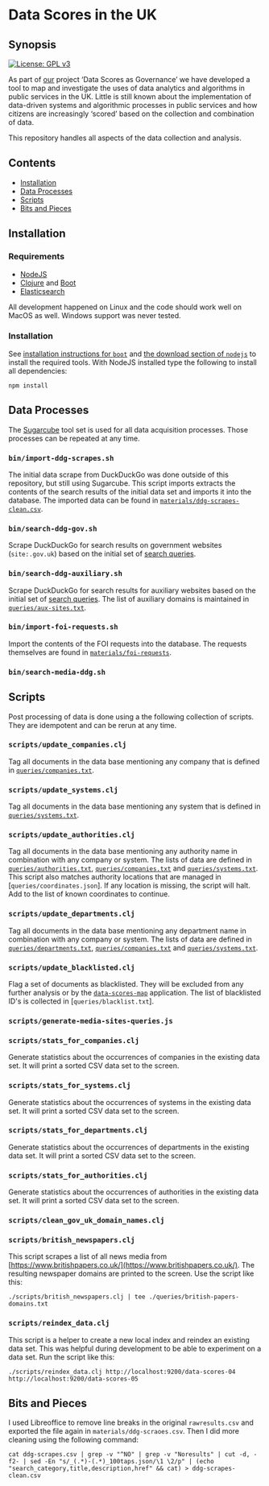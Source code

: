 # Data Scores in the UK

## Synopsis

[![License: GPL v3](https://img.shields.io/badge/License-GPL%20v3-blue.svg)](https://www.gnu.org/licenses/gpl-3.0)

As part of [our](https://datajusticelab.org/) project ‘Data Scores as
Governance’ we have developed a tool to map and investigate the uses of data
analytics and algorithms in public services in the UK. Little is still known
about the implementation of data-driven systems and algorithmic processes in
public services and how citizens are increasingly ‘scored’ based on the
collection and combination of data.

This repository handles all aspects of the data collection and analysis.

## Contents

- [Installation](#installation)
- [Data Processes](#data-processes)
- [Scripts](#scripts)
- [Bits and Pieces](#bits-and-pieces)

## Installation

### Requirements

- [NodeJS](https://nodejs.org/)
- [Clojure](https://clojure.org) and [Boot](https://github.com/boot-clj/boot)
- [Elasticsearch](https://www.elastic.co/guide/en/elasticsearch/reference/current/index.html)

All development happened on Linux and the code should work well on MacOS as
well. Windows support was never tested.

### Installation

See [installation instructions for `boot`](https://github.com/boot-clj/boot#install) and [the download section of `nodejs`](https://nodejs.org/en/download/) to install the required tools. With NodeJS installed type the following to install all dependencies:

```
npm install
```

## Data Processes

The [Sugarcube](https://gitlab.com/sugarcube/sugarcube) tool set is used for all data acquisition processes. Those processes can be repeated at any time.

### `bin/import-ddg-scrapes.sh`

The initial data scrape from DuckDuckGo was done outside of this repository, but still using Sugarcube. This script imports extracts the contents of the search results of the initial data set and imports it into the database. The imported data can be found in [`materials/ddg-scrapes-clean.csv`](materials/ddg-scrapes-clean.csv).

### `bin/search-ddg-gov.sh`

Scrape DuckDuckGo for search results on government websites (`site:.gov.uk`) based on the initial set of [search queries](queries/search-terms.txt).

### `bin/search-ddg-auxiliary.sh`

Scrape DuckDuckGo for search results for auxiliary websites based on the initial set of [search queries](queries/search-terms.txt). The list of auxiliary domains is maintained in [`queries/aux-sites.txt`](queries/aux-sites.txt).

### `bin/import-foi-requests.sh`

Import the contents of the FOI requests into the database. The requests themselves are found in [`materials/foi-requests`](materials/foi-requests).

### `bin/search-media-ddg.sh`

## Scripts

Post processing of data is done using a the following collection of scripts. They are idempotent and can be rerun at any time.

### `scripts/update_companies.clj`

Tag all documents in the data base mentioning any company that is defined in [`queries/companies.txt`](queries/companies.txt).

### `scripts/update_systems.clj`

Tag all documents in the data base mentioning any system that is defined in [`queries/systems.txt`](queries/systems.txt).

### `scripts/update_authorities.clj`

Tag all documents in the data base mentioning any authority name in combination with any company or system. The lists of data are defined in [`queries/authorities.txt`](queries/authorities.txt),  [`queries/companies.txt`](queries/companies.txt) and [`queries/systems.txt`](queries/systems.txt). This script also matches authority locations that are managed in [`queries/coordinates.json`]. If any location is missing, the script will halt. Add to the list of known coordinates to continue.

### `scripts/update_departments.clj`

Tag all documents in the data base mentioning any department name in combination with any company or system. The lists of data are defined in [`queries/departments.txt`](queries/departments.txt),  [`queries/companies.txt`](queries/companies.txt) and [`queries/systems.txt`](queries/systems.txt).

### `scripts/update_blacklisted.clj`

Flag a set of documents as blacklisted. They will be excluded from any further analysis or by the [`data-scores-map`](https://github.com/critocrito/data-scores-map) application. The list of blacklisted ID's is collected in [`queries/blacklist.txt`].

### `scripts/generate-media-sites-queries.js`

### `scripts/stats_for_companies.clj`

Generate statistics about the occurrences of companies in the existing data set. It will print a sorted CSV data set to the screen.

### `scripts/stats_for_systems.clj`

Generate statistics about the occurrences of systems in the existing data set. It will print a sorted CSV data set to the screen.

### `scripts/stats_for_departments.clj`

Generate statistics about the occurrences of departments in the existing data set. It will print a sorted CSV data set to the screen.

### `scripts/stats_for_authorities.clj`

Generate statistics about the occurrences of authorities in the existing data set. It will print a sorted CSV data set to the screen.

### `scripts/clean_gov_uk_domain_names.clj`

### `scripts/british_newspapers.clj`

This script scrapes a list of all news media from [https://www.britishpapers.co.uk/](https://www.britishpapers.co.uk/). The resulting newspaper domains are printed to the screen. Use the script like this:

```
./scripts/british_newspapers.clj | tee ./queries/british-papers-domains.txt
```

### `scripts/reindex_data.clj`

This script is a helper to create a new local index and reindex an existing data set. This was helpful during development to be able to experiment on a data set. Run the script like this:

```
./scripts/reindex_data.clj http://localhost:9200/data-scores-04 http://localhost:9200/data-scores-05
```

## Bits and Pieces

I used Libreoffice to remove line breaks in the original `rawresults.csv` and
exported the file again in `materials/ddg-scraoes.csv`. Then I did more
cleaning using the following command:

    cat ddg-scrapes.csv | grep -v "^NO" | grep -v "Noresults" | cut -d, -f2- | sed -En "s/_(.*)-(.*)_100taps.json/\1 \2/p" | (echo "search_category,title,description,href" && cat) > ddg-scrapes-clean.csv
